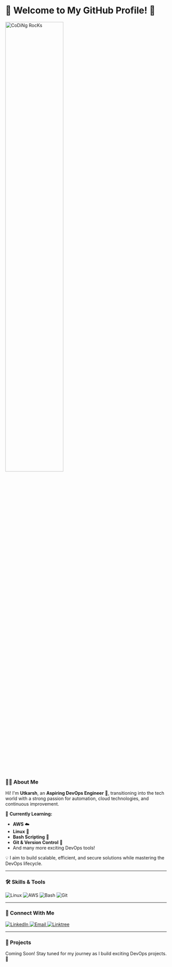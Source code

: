 # 🌟 Welcome to My GitHub Profile! 🌟

<img src="https://github.com/SP-XD/SP-XD/blob/main/images/dev-working_rounded.gif?raw=true" href="https://github.com/sp-xd" alt="CoDiNg RocKs"  width="60%"/><br>

### 👨‍💻 About Me
Hi! I'm **Utkarsh**, an **Aspiring DevOps Engineer** 🚀, transitioning into the tech world with a strong passion for automation, cloud technologies, and continuous improvement.

🌱 **Currently Learning:**  
- **AWS** ☁️  
- **Linux** 🐧  
- **Bash Scripting** 📜  
- **Git & Version Control** 🔧  
- And many more exciting DevOps tools!  

💡 I aim to build scalable, efficient, and secure solutions while mastering the DevOps lifecycle.

---

### 🛠️ Skills & Tools  
<p align="left">
  <img src="https://img.shields.io/badge/Linux-FCC624?style=for-the-badge&logo=linux&logoColor=black" alt="Linux">
  <img src="https://img.shields.io/badge/AWS-232F3E?style=for-the-badge&logo=amazon-aws&logoColor=white" alt="AWS">
  <img src="https://img.shields.io/badge/Bash-4EAA25?style=for-the-badge&logo=gnu-bash&logoColor=white" alt="Bash">
  <img src="https://img.shields.io/badge/Git-F05032?style=for-the-badge&logo=git&logoColor=white" alt="Git">
</p>

---

### 🤝 Connect With Me
<p align="left">
  <a href="https://www.linkedin.com/in/utkarsh-gour-2891b0149/" target="_blank">
    <img src="https://img.shields.io/badge/LinkedIn-0A66C2?style=for-the-badge&logo=linkedin&logoColor=white" alt="LinkedIn">
  </a>
  <a href="utkarshgour37@gmail.com" target="_blank">
    <img src="https://img.shields.io/badge/Email-D14836?style=for-the-badge&logo=gmail&logoColor=white" alt="Email">
  </a>
  <a href="https://linktr.ee/Utkarshgour/" target="_blank">
    <img src="https://img.shields.io/badge/Linktree-000000?style=for-the-badge&logo=linktree&logoColor=white" alt="Linktree">
  </a>
</p>

---

### 🚀 Projects  
Coming Soon! Stay tuned for my journey as I build exciting DevOps projects. 🌟
